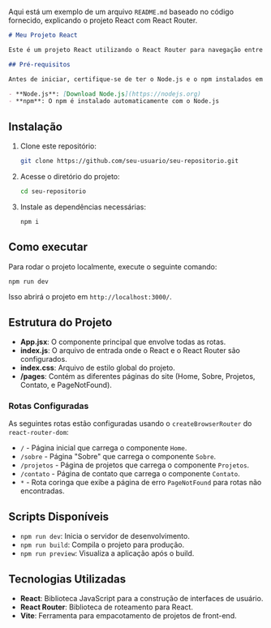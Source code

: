 Aqui está um exemplo de um arquivo `README.md` baseado no código fornecido, explicando o projeto React com React Router.

```markdown
# Meu Projeto React

Este é um projeto React utilizando o React Router para navegação entre diferentes páginas.

## Pré-requisitos

Antes de iniciar, certifique-se de ter o Node.js e o npm instalados em sua máquina.

- **Node.js**: [Download Node.js](https://nodejs.org)
- **npm**: O npm é instalado automaticamente com o Node.js
```

## Instalação

1. Clone este repositório:
   ```bash
   git clone https://github.com/seu-usuario/seu-repositorio.git
   ```

2. Acesse o diretório do projeto:

   ```bash
   cd seu-repositorio
   ```

3. Instale as dependências necessárias:

   ```bash
   npm i
   ```

## Como executar

Para rodar o projeto localmente, execute o seguinte comando:

```bash
npm run dev
```

Isso abrirá o projeto em `http://localhost:3000/`.

## Estrutura do Projeto

- **App.jsx**: O componente principal que envolve todas as rotas.
- **index.js**: O arquivo de entrada onde o React e o React Router são configurados.
- **index.css**: Arquivo de estilo global do projeto.
- **/pages**: Contém as diferentes páginas do site (Home, Sobre, Projetos, Contato, e PageNotFound).

### Rotas Configuradas

As seguintes rotas estão configuradas usando o `createBrowserRouter` do `react-router-dom`:

- `/` - Página inicial que carrega o componente `Home`.
- `/sobre` - Página "Sobre" que carrega o componente `Sobre`.
- `/projetos` - Página de projetos que carrega o componente `Projetos`.
- `/contato` - Página de contato que carrega o componente `Contato`.
- `*` - Rota coringa que exibe a página de erro `PageNotFound` para rotas não encontradas.

## Scripts Disponíveis

- `npm run dev`: Inicia o servidor de desenvolvimento.
- `npm run build`: Compila o projeto para produção.
- `npm run preview`: Visualiza a aplicação após o build.

## Tecnologias Utilizadas

- **React**: Biblioteca JavaScript para a construção de interfaces de usuário.
- **React Router**: Biblioteca de roteamento para React.
- **Vite**: Ferramenta para empacotamento de projetos de front-end.
